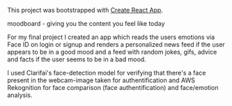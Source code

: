 This project was bootstrapped with [Create React App](https://github.com/facebook/create-react-app).

moodboard - giving you the content you feel like today

For my final project I created an app which reads the users emotions via Face ID on login or signup and renders a personalized news feed if the user appears to be in a good mood and a feed with random jokes, gifs, advice and facts if the user seems to be in a bad mood.

I used Clarifai's face-detection model for verifying that there's a face present in the webcam-image taken for authentification and AWS Rekognition for face comparison (face authentification) and face/emotion analysis.
